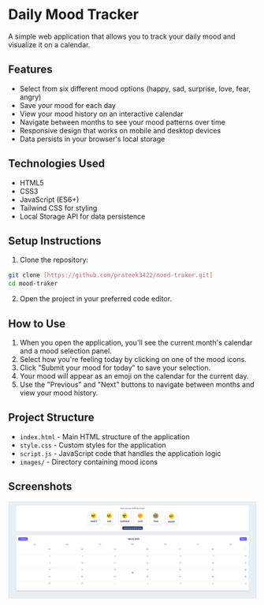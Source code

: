 # Daily Mood Tracker

A simple web application that allows you to track your daily mood and visualize it on a calendar.

## Features

- Select from six different mood options (happy, sad, surprise, love, fear, angry)
- Save your mood for each day
- View your mood history on an interactive calendar
- Navigate between months to see your mood patterns over time
- Responsive design that works on mobile and desktop devices
- Data persists in your browser's local storage

## Technologies Used

- HTML5
- CSS3
- JavaScript (ES6+)
- Tailwind CSS for styling
- Local Storage API for data persistence

## Setup Instructions

1. Clone the repository:

```bash
git clone [https://github.com/prateek3422/mood-traker.git]
cd mood-traker
```

2. Open the project in your preferred code editor.

## How to Use

1. When you open the application, you'll see the current month's calendar and a mood selection panel.
2. Select how you're feeling today by clicking on one of the mood icons.
3. Click "Submit your mood for today" to save your selection.
4. Your mood will appear as an emoji on the calendar for the current day.
5. Use the "Previous" and "Next" buttons to navigate between months and view your mood history.

## Project Structure

- `index.html` - Main HTML structure of the application
- `style.css` - Custom styles for the application
- `script.js` - JavaScript code that handles the application logic
- `images/` - Directory containing mood icons

## Screenshots

![alt text](image.png)
